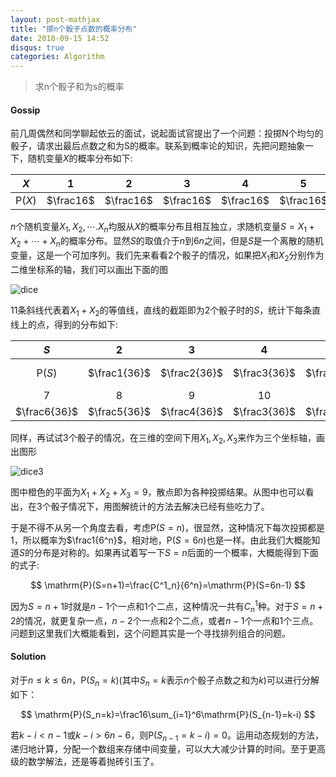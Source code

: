 ```yaml
---
layout: post-mathjax
title: "掷n个骰子点数的概率分布"
date: 2018-09-15 14:52
disqus: true
categories: Algorithm
---
```


> 求n个骰子和为s的概率

#### Gossip

前几周偶然和同学聊起依云的面试，说起面试官提出了一个问题：投掷N个均匀的骰子，请求出最后点数之和为S的概率。联系到概率论的知识，先把问题抽象一下，随机变量$X$的概率分布如下:

|  $X$   |     1     |     2     |     3     |     4     |     5     |     6     |
| :----: | :-------: | :-------: | :-------: | :-------: | :-------: | :-------: |
| P($X$) | $\frac16$ | $\frac16$ | $\frac16$ | $\frac16$ | $\frac16$ | $\frac16$ |

$n$个随机变量$X_1,X_2,\cdots.X_n$均服从$X$的概率分布且相互独立，求随机变量$S=X_1+X_2+\cdots+X_n$的概率分布。显然$S$的取值介于$n$到$6n$之间，但是$S$是一个离散的随机变量，这是一个可加序列。我们先来看看2个骰子的情况，如果把$X_1$和$X_2$分别作为二维坐标系的轴，我们可以画出下面的图

![dice](../../../../assets/images/dice.png)

11条斜线代表着$X_1+X_2$的等值线，直线的截距即为2个骰子时的$S$，统计下每条直线上的点，得到的分布如下:

|       $S$       |      2       |      3       |      4       |      5       |       6        |
| :-------------: | :----------: | :----------: | :----------: | :----------: | :------------: |
| $\mathrm{P}(S)$ | $\frac1{36}$ | $\frac2{36}$ | $\frac3{36}$ | $\frac4{36}$ | $\frac{5}{36}$ |
|        7        |      8       |      9       |      10      |      11      |       12       |
|  $\frac6{36}$   | $\frac5{36}$ | $\frac4{36}$ | $\frac3{36}$ | $\frac2{36}$ |  $\frac1{36}$  |

同样，再试试3个骰子的情况，在三维的空间下用$X_1,X_2,X_3$来作为三个坐标轴，画出图形

![dice3](../../../../assets/images/dice3.png)

图中橙色的平面为$X_1+X_2+X_3=9$，散点即为各种投掷结果。从图中也可以看出，在3个骰子情况下，用图解统计的方法去解决已经有些吃力了。

于是不得不从另一个角度去看，考虑$\mathrm{P}(S=n)$，很显然，这种情况下每次投掷都是1，所以概率为$\frac1{6^n}$，相对地，$\mathrm{P}(S=6n)$也是一样。由此我们大概能知道$S$的分布是对称的。如果再试着写一下$S=n$后面的一个概率，大概能得到下面的式子:

$$
\mathrm{P}(S=n+1)=\frac{C^1_n}{6^n}=\mathrm{P}(S=6n-1)
$$

因为$S=n+1$时就是$n-1$个一点和$1$个二点，这种情况一共有$C_n^1$种。对于$S=n+2$的情况，就更复杂一点，$n-2$个一点和$2$个二点，或者$n-1$个一点和$1$个三点。问题到这里我们大概能看到，这个问题其实是一个寻找排列组合的问题。

#### Solution

对于$n\le k\le 6n$，$\mathrm{P}(S_n=k)$(其中$S_n=k$表示$n$个骰子点数之和为$k$)可以进行分解如下：

$$
\mathrm{P}(S_n=k)=\frac16\sum_{i=1}^6\mathrm{P}(S_{n-1}=k-i)
$$

若$k-i<n-1​$或$k-i>6n-6​$，则$\mathrm{P}(S_{n-1}=k-i)=0​$。运用动态规划的方法，递归地计算，分配一个数组来存储中间变量，可以大大减少计算的时间。至于更高级的数学解法，还是等着抛砖引玉了。
